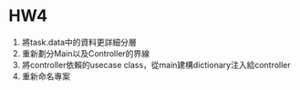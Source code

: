 HW4
========
1. 將task.data中的資料更詳細分層
2. 重新劃分Main以及Controller的界線
3. 將controller依賴的usecase class，從main建構dictionary注入給controller
4. 重新命名專案
